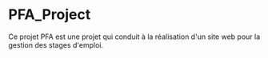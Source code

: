 # PFA_Project
Ce projet PFA est une projet qui conduit à la réalisation d'un site web pour la gestion des stages d'emploi.
